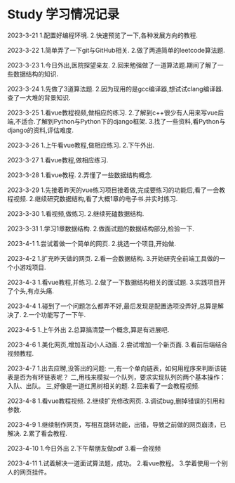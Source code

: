 # Study 学习情况记录
2023-3-21
1.配置好编程环境.
2.快速预览了一下,各种发展方向的教程.

2023-3-22
1.简单弄了一下git与GitHub相关.
2.做了两道简单的leetcode算法题.

2023-3-23
1.今日外出,医院探望亲友.
2.回来勉强做了一道算法题.期间了解了一些数据结构的知识.

2023-3-24
1.先做了3道算法题.
2.因为现用的是gcc编译器,想试试clang编译器.查了一大堆的背景知识.

2023-3-25
1.看vue教程视频,做相应的练习.
2.了解到c++很少有人用来写vue后端,不适合.了解到Python与Python下的django框架.
3.找了一些资料,看Python与django的资料,评估难度.

2023-3-26
1.上午看vue教程,做相应练习.
2.下午外出.

2023-3-27
1.看vue教程,做相应练习.

2023-3-28
1.看vue教程.
2.弄懂了一些数据结构概念.

2023-3-29
1.先接着昨天的vue练习项目接着做,完成要练习的功能后,看了一会教程视频.
2.继续研究数据结构,看了大概1章的电子书.并实时练习.

2023-3-30
1.看视频,做练习.
2.继续死磕数据结构.

2023-3-31
1.学习1章数据结构.
2.做面试题的数据结构部分,检验一下.

2023-4-1
1.尝试着做一个简单的网页.
2.挑选一个项目,开始做.

2023-4-2
1.扩充昨天做的网页.
2.看一会数据结构.
3.开始研究全前端工具做的一个小游戏项目.

2023-4-3
1.看vue教程,并练习.
2.做了一下数据结构相关的面试题.
3.实践项目开了个头,有点头痛.

2023-4-4
1.碰到了一个问题怎么都弄不好,最后发现是配置选项没弄好,总算是解决了.
2.一个功能写了一下午.

2023-4-5
1.上午外出
2.总算搞清楚一个概念,算是有进展吧.

2023-4-6
1.美化网页,增加互动小人动画.
2.尝试增加一个新页面.
3.看前后端结合视频教程.

2023-4-7
1.出去应聘,没答出的问题:
一,有一个单向链表，如何用程序来判断该链表是否为有环链表呢？
二,用栈来模拟一个队列，要求实现队列的两个基本操作：入队、出队。
三,好像是一道红黑树相关的题.
2.回来看了一会教程视频.

2023-4-8
1.看vue教程视频.
2.继续扩充修改网页.
3.调试bug,删掉错误的引用和参数.

2023-4-9
1.继续制作网页，写相互跳转功能，出错，导致之前做的网页崩溃，已解决.
2.累了看会教程.

2023-4-10
1.今日外出
2.下午帮朋友做pdf
3.看一会视频

2023-4-11
1.试着解决一道面试算法题，成功。
2.看vue教程。
3.学着使用一个别人的网页挂件。
